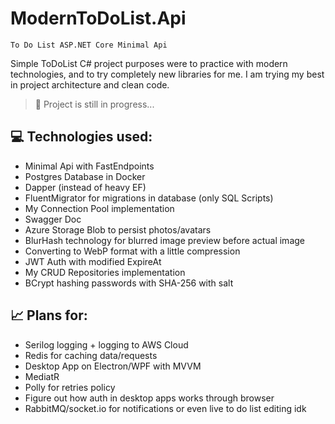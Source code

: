 # ModernToDoList.Api
`To Do List ASP.NET Core Minimal Api`

Simple ToDoList C# project purposes were to practice with modern technologies, and to try completely new libraries for me.
I am trying my best in project architecture and clean code. 

> 🚧 Project is still in progress...

## 💻 Technologies used:
- Minimal Api with FastEndpoints
- Postgres Database in Docker
- Dapper (instead of heavy EF)
- FluentMigrator for migrations in database (only SQL Scripts)
- My Connection Pool implementation
- Swagger Doc
- Azure Storage Blob to persist photos/avatars
- BlurHash technology for blurred image preview before actual image
- Converting to WebP format with a little compression
- JWT Auth with modified ExpireAt
- My CRUD Repositories implementation
- BCrypt hashing passwords with SHA-256 with salt

## 📈 Plans for:
- Serilog logging + logging to AWS Cloud
- Redis for caching data/requests
- Desktop App on Electron/WPF with MVVM
- MediatR
- Polly for retries policy
- Figure out how auth in desktop apps works through browser
- RabbitMQ/socket.io for notifications or even live to do list editing idk
